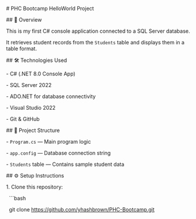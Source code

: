 \# PHC Bootcamp HelloWorld Project



\## 📌 Overview

This is my first C# console application connected to a SQL Server database.  

It retrieves student records from the `Students` table and displays them in a table format.



\## 🛠 Technologies Used

\- C# (.NET 8.0 Console App)

\- SQL Server 2022

\- ADO.NET for database connectivity

\- Visual Studio 2022

\- Git \& GitHub



\## 📂 Project Structure

\- `Program.cs` — Main program logic

\- `app.config` — Database connection string

\- `Students` table — Contains sample student data



\## ⚙ Setup Instructions

1\. Clone this repository:

&nbsp;  ```bash

&nbsp;  git clone https://github.com/yhashbrown/PHC-Bootcamp.git



